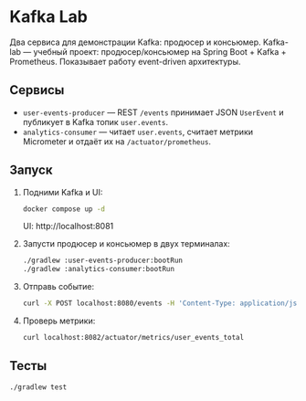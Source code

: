 # Kafka Lab

Два сервиса для демонстрации Kafka: продюсер и консьюмер.
Kafka-lab — учебный проект: продюсер/консьюмер на Spring Boot + Kafka + Prometheus. 
Показывает работу event-driven архитектуры.

## Сервисы
- `user-events-producer` — REST `/events` принимает JSON `UserEvent` и публикует в Kafka топик `user.events`.
- `analytics-consumer` — читает `user.events`, считает метрики Micrometer и отдаёт их на `/actuator/prometheus`.

## Запуск
1. Подними Kafka и UI:
   ```bash
   docker compose up -d
   ```
   UI: http://localhost:8081

2. Запусти продюсер и консьюмер в двух терминалах:
   ```bash
   ./gradlew :user-events-producer:bootRun
   ./gradlew :analytics-consumer:bootRun
   ```

3. Отправь событие:
   ```bash
   curl -X POST localhost:8080/events -H 'Content-Type: application/json'      -d '{"userId":"u1","type":"LOGIN","ts":1690000000}'
   ```

4. Проверь метрики:
   ```bash
   curl localhost:8082/actuator/metrics/user_events_total
   ```

## Тесты
```
./gradlew test
```

